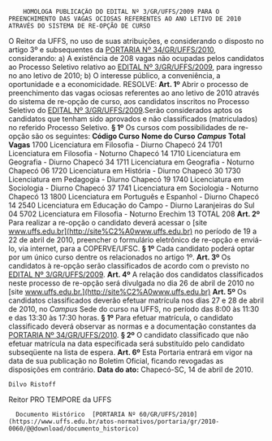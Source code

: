         HOMOLOGA PUBLICAÇÃO DO EDITAL Nº 3/GR/UFFS/2009 PARA O PREENCHIMENTO DAS VAGAS OCIOSAS REFERENTES AO ANO LETIVO DE 2010 ATRAVÉS DO SISTEMA DE RE-OPÇÃO DE CURSO  

 O Reitor da UFFS, no uso de suas atribuições, e considerando o disposto no artigo 3º e subsequentes da [PORTARIA Nº 34/GR/UFFS/2010](https://www.uffs.edu.br/atos-normativos/portaria/gr/2010-0034), considerando: a) A existência de 208 vagas não ocupadas pelos candidatos ao Processo Seletivo relativo ao [EDITAL Nº 3/GR/UFFS/2009](https://www.uffs.edu.br/atos-normativos/edital/gr/2009-0003), para ingresso no ano letivo de 2010; b) O interesse público, a conveniência, a oportunidade e a economicidade. RESOLVE:   **Art. 1º**  Abrir o processo de preenchimento das vagas ociosas referentes ao ano letivo de 2010 através do sistema de re-opção de curso, aos candidatos inscritos no Processo Seletivo do [EDITAL Nº 3/GR/UFFS/2009](https://www.uffs.edu.br/atos-normativos/edital/gr/2009-0003).Serão considerados aptos os candidatos que tenham sido aprovados e não classificados (matriculados) no referido Processo Seletivo. **§ 1º**  Os cursos com possibilidades de re-opção são os seguintes:     **Código Curso**   **Nome do Curso**    ***Campus***    **Total Vagas**     1700   Licenciatura em Filosofia - Diurno   Chapecó   24     1701   Licenciatura em Filosofia - Noturno   Chapecó   14     1710   Licenciatura em Geografia - Diurno   Chapecó   34     1711   Licenciatura em Geografia - Noturno   Chapecó   06     1720   Licenciatura em História - Diurno   Chapecó   30     1730   Licenciatura em Pedagogia - Diurno   Chapecó   19     1740   Licenciatura em Sociologia - Diurno   Chapecó   37     1741   Licenciatura em Sociologia - Noturno   Chapecó   13     1800   Licenciatura em Português e Espanhol - Diurno   Chapecó   14     2540   Licenciatura em Educação do Campo - Diurno   Laranjeiras do Sul   04     5702   Licenciatura em Filosofia - Noturno   Erechim   13             TOTAL   208       **Art. 2º**  Para realizar a re-opção o candidato deverá acessar o [site www.uffs.edu.br](http://site%C2%A0www.uffs.edu.br) no período de 19 a 22 de abril de 2010, preencher o formulário eletrônico de re-opção e enviá-lo, via internet, para a COPERVE/UFSC. **§ 1º**  Cada candidato poderá optar por um único curso dentre os relacionados no artigo 1º.   **Art. 3º**  Os candidatos à re-opção serão classificados de acordo com o previsto no [EDITAL Nº 3/GR/UFFS/2009](https://www.uffs.edu.br/atos-normativos/edital/gr/2009-0003).   **Art. 4º**  A relação dos candidatos classificados neste processo de re-opção será divulgada no dia 26 de abril de 2010 no [site www.uffs.edu.br.](http://site%C2%A0www.uffs.edu.br)   **Art. 5º**  Os candidatos classificados deverão efetuar matrícula nos dias 27 e 28 de abril de 2010, no *Campus*  Sede do curso na UFFS, no período das 8:00 às 11:30 e das 13:30 às 17:30 horas. **§ 1º**  Para efetuar matrícula, o candidato classificado deverá observar as normas e a documentação constantes da [PORTARIA Nº 34/GR/UFFS/2010](https://www.uffs.edu.br/atos-normativos/portaria/gr/2010-0034). **§ 2º**  O candidato classificado que não efetuar matrícula na data especificada será substituído pelo candidato subseqüente na lista de espera.   **Art. 6º**  Esta Portaria entrará em vigor na data de sua publicação no Boletim Oficial, ficando revogadas as disposições em contrário.        **Data do ato:** Chapecó-SC, 14 de abril de 2010.   
 

    Dilvo Ristoff   
 Reitor PRO TEMPORE da UFFS 

      Documento Histórico  [PORTARIA Nº 60/GR/UFFS/2010](https://www.uffs.edu.br/atos-normativos/portaria/gr/2010-0060/@@download/documento_historico)     
      
